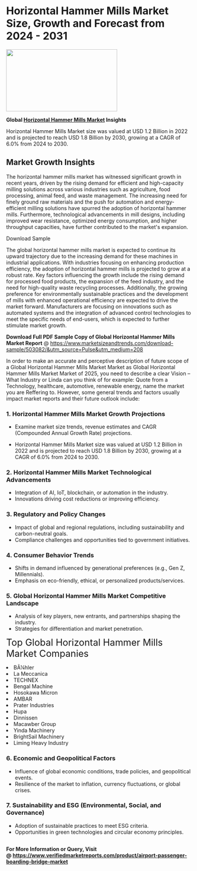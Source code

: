 <H1>Horizontal Hammer Mills Market Size, Growth and Forecast from 2024 - 2031</H1><img class="aligncenter size-medium wp-image-584254" src="https://thirdeyenews.in/wp-content/uploads/2024/09/Global-Market-Research-300x168.jpeg" alt="" width="300" height="168" /><p><strong>Global&nbsp;<a href="https://www.marketsizeandtrends.com/download-sample/503082/&amp;utm_source=Pulse&amp;utm_medium=208">Horizontal Hammer Mills Market</a> Insights</strong></p><p>Horizontal Hammer Mills Market size was valued at USD 1.2 Billion in 2022 and is projected to reach USD 1.8 Billion by 2030, growing at a CAGR of 6.0% from 2024 to 2030.</p><p><h2>Market Growth Insights</h2> <p>The horizontal hammer mills market has witnessed significant growth in recent years, driven by the rising demand for efficient and high-capacity milling solutions across various industries such as agriculture, food processing, animal feed, and waste management. The increasing need for finely ground raw materials and the push for automation and energy-efficient milling solutions have spurred the adoption of horizontal hammer mills. Furthermore, technological advancements in mill designs, including improved wear resistance, optimized energy consumption, and higher throughput capacities, have further contributed to the market's expansion.</p> <p>Download Sample</p> <p>The global horizontal hammer mills market is expected to continue its upward trajectory due to the increasing demand for these machines in industrial applications. With industries focusing on enhancing production efficiency, the adoption of horizontal hammer mills is projected to grow at a robust rate. Key factors influencing the growth include the rising demand for processed food products, the expansion of the feed industry, and the need for high-quality waste recycling processes. Additionally, the growing preference for environmentally sustainable practices and the development of mills with enhanced operational efficiency are expected to drive the market forward. Manufacturers are focusing on innovations such as automated systems and the integration of advanced control technologies to meet the specific needs of end-users, which is expected to further stimulate market growth. <p></p><p><span class=""><strong>Download Full PDF Sample Copy of Global Horizontal Hammer Mills Market Report</strong> @ <a href="https://www.marketsizeandtrends.com/download-sample/503082/&amp;utm_source=Pulse&amp;utm_medium=208" target="_blank">https://www.marketsizeandtrends.com/download-sample/503082/&amp;utm_source=Pulse&amp;utm_medium=208</a></span></p><p>In order to make an accurate and perceptive description of future scope of a Global&nbsp;Horizontal Hammer Mills Market Market as Global&nbsp;Horizontal Hammer Mills Market Market of 2025, you need to describe a clear Vision &ndash; What Industry or Linda can you think of for example: Quote from a Technology, healthcare, automotive, renewable energy, name the market you are Reffering to. However, some general trends and factors usually impact market reports and their future outlook include:</p><h3>1.&nbsp;<strong>Horizontal Hammer Mills Market Growth Projections</strong></h3><ul><li>Examine market size trends, revenue estimates and CAGR (Compounded Annual Growth Rate) projections.</li><li><p>Horizontal Hammer Mills Market size was valued at USD 1.2 Billion in 2022 and is projected to reach USD 1.8 Billion by 2030, growing at a CAGR of 6.0% from 2024 to 2030.</p></li></ul><h3>2.&nbsp;<strong>Horizontal Hammer Mills Market Technological Advancements</strong></h3><ul><li>Integration of AI, IoT, blockchain, or automation in the industry.</li><li>Innovations driving cost reductions or improving efficiency.</li></ul><h3>3.&nbsp;<strong>Regulatory and Policy Changes</strong></h3><ul><li>Impact of global and regional regulations, including sustainability and carbon-neutral goals.</li><li>Compliance challenges and opportunities tied to government initiatives.</li></ul><h3>4.&nbsp;<strong>Consumer Behavior Trends</strong></h3><ul><li>Shifts in demand influenced by generational preferences (e.g., Gen Z, Millennials).</li><li>Emphasis on eco-friendly, ethical, or personalized products/services.</li></ul><h3>5.&nbsp;<strong>Global Horizontal Hammer Mills Market Competitive Landscape</strong></h3><ul><li>Analysis of key players, new entrants, and partnerships shaping the industry.</li><li>Strategies for differentiation and market penetration.</li></ul><p data-pm-slice="1 1 []"><span style="color: inherit; font-family: inherit; font-size: 25px;">Top Global Horizontal Hammer Mills Market Companies</span></p><div class="" data-test-id=""><p><li>BÃ¼hler</li><li> La Meccanica</li><li> TECHNEX</li><li> Bengal Machine</li><li> Hosokawa Micron</li><li> AMBAR</li><li> Prater Industries</li><li> Hupa</li><li> Dinnissen</li><li> Macawber Group</li><li> Yinda Machinery</li><li> BrightSail Machinery</li><li> Liming Heavy Industry</li></p></div><h3>6.&nbsp;<strong>Economic and Geopolitical Factors</strong></h3><ul><li>Influence of global economic conditions, trade policies, and geopolitical events.</li><li>Resilience of the market to inflation, currency fluctuations, or global crises.</li></ul><h3>7.&nbsp;<strong>Sustainability and ESG (Environmental, Social, and Governance)</strong></h3><ul><li>Adoption of sustainable practices to meet ESG criteria.</li><li>Opportunities in green technologies and circular economy principles.</li></ul><h2><strong style="font-size: 14px;">For More Information or Query, Visit @&nbsp;</strong><a style="background-color: #ffffff; font-size: 14px;" href="https://www.marketsizeandtrends.com/report/horizontal-hammer-mills-market/" target="_blank">https://www.verifiedmarketreports.com/product/airport-passenger-boarding-bridge-market</a></h2>
